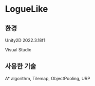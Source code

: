 # LogueLike

## 환경

Unity2D 2022.3.18f1

Visual Studio

## 사용한 기술

A* algorithm, Tilemap, ObjectPooling, URP
